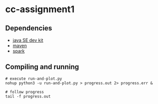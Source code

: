 # cc-assignment1

## Dependencies
* [java SE dev kit](https://www.oracle.com/java/technologies/downloads/)
* [maven](https://maven.apache.org/download.cgi)
* [spark](https://spark.apache.org/downloads.html)

## Compiling and running
```console
# execute run-and-plot.py
nohup python3 -u run-and-plot.py > progress.out 2> progress.err &

# follow progress
tail -f progress.out

```
